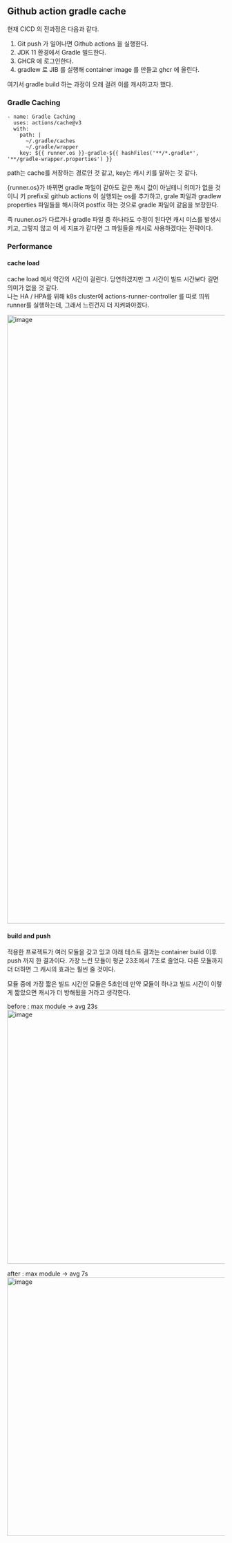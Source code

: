 ##  Github action gradle cache

현재 CICD 의 전과정은 다음과 같다.
1. Git push 가 일어나면 Github actions 을 실행한다.
2. JDK 11 환경에서 Gradle 빌드한다.
3. GHCR 에 로그인한다.
4. gradlew 로 JIB 를 실행해 container image 를 만들고 ghcr 에 올린다.

여기서 gradle build 하는 과정이 오래 걸려 이를 캐시하고자 했다.

### Gradle Caching

```
- name: Gradle Caching
  uses: actions/cache@v3
  with:
    path: |
      ~/.gradle/caches
      ~/.gradle/wrapper
    key: ${{ runner.os }}-gradle-${{ hashFiles('**/*.gradle*', '**/gradle-wrapper.properties') }}
```

path는 cache를 저장하는 경로인 것 같고, key는 캐시 키를 말하는 것 같다.

{runner.os}가 바뀌면 gradle 파일이 같아도 같은 캐시 값이 아닐테니 의미가 없을 것이니 키 prefix로 github actions 이 실행되는 os를 추가하고,
grale 파일과 gradlew properties 파일들을 해시하여 postfix 하는 것으로 gradle 파일이 같음을 보장한다.

즉 ruuner.os가 다르거나 gradle 파일 중 하나라도 수정이 된다면 캐시 미스를 발생시키고, 그렇지 않고 이 세 지표가 같다면 그 파일들을 캐시로 사용하겠다는 전략이다.

### Performance

#### cache load

cache load 에서 약간의 시간이 걸린다. 당연하겠지만 그 시간이 빌드 시간보다 길면 의미가 없을 것 같다.    
나는 HA / HPA를 위해 k8s cluster에 actions-runner-controller 를 따로 띄워 runner를 실행하는데, 그래서 느린건지 더 지켜봐야겠다.    

<img width="1409" alt="image" src="https://github.com/ecsimsw/pic-up/assets/46060746/9c6b078e-3802-4d59-8045-16e99dc688d9">



#### build and push

적용한 프로젝트가 여러 모듈을 갖고 있고 아래 테스트 결과는 container build 이후 push 까지 한 결과이다.
가장 느린 모듈이 평균 23초에서 7초로 줄었다.
다른 모듈까지 더 더하면 그 캐시의 효과는 훨씬 줄 것이다.

모듈 중에 가장 짧은 빌드 시간인 모듈은 5초인데 만약 모듈이 하나고 빌드 시간이 이렇게 짧았으면 캐시가 더 방해됬을 거라고 생각한다.

before : max module -> avg 23s    
<img width="588" alt="image" src="https://github.com/ecsimsw/pic-up/assets/46060746/e31eac61-c500-40fe-8d8b-89c0a34614d4">


after : max module -> avg 7s    
<img width="599" alt="image" src="https://github.com/ecsimsw/pic-up/assets/46060746/a5ceca76-1fc9-40b2-b5c9-d821ec19f38a">


